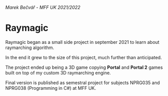 *Marek Bečvář - MFF UK 2021/2022*
# Raymagic

Raymagic began as a small side project in september 2021 to learn about raymarching algorithm.

In the end it grew to the size of this project, much further than anticipated.

The project ended up being a 3D game copying **Portal** and **Portal 2** games built on top of my custom 3D raymarching engine. 

Final version is published as semestral project for subjects NPRG035 and NPRG038 (Programming in C#) at MFF UK.
